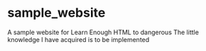 # sample_website
A sample website for Learn Enough HTML to dangerous
The little knowledge I have acquired is to be implemented
